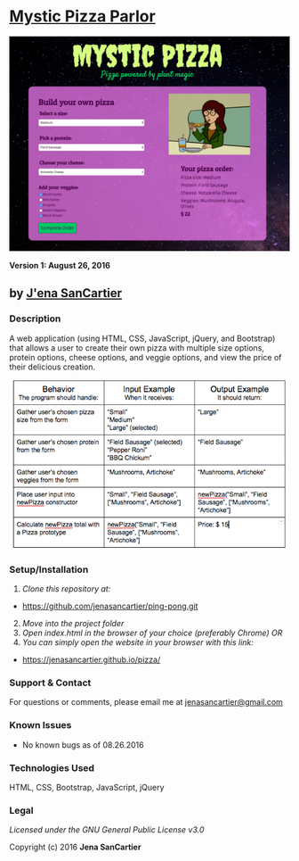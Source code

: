 # [Mystic Pizza Parlor](http://jenasancartier.github.io/pizza)
![project screenshot](/img/screenshot.png)

__Version 1: August 26, 2016__
## by [J'ena SanCartier](https://github.com/jenasancartier)

### Description
A web application (using HTML, CSS, JavaScript, jQuery, and Bootstrap) that allows a user to create their own pizza with multiple size options, protein options, cheese options, and veggie options, and view the price of their delicious creation.

![project requirements](/img/specs.png)

### Setup/Installation
1. _Clone this repository at:_
  * https://github.com/jenasancartier/ping-pong.git
2. _Move into the project folder_
3. _Open index.html in the browser of your choice (preferably Chrome) OR_
4. _You can simply open the website in your browser with this link:_
  * https://jenasancartier.github.io/pizza/

### Support & Contact
For questions or comments, please email me at [jenasancartier@gmail.com](mailto:jenasancartier@gmail.com)

### Known Issues
* No known bugs as of 08.26.2016

### Technologies Used
HTML, CSS, Bootstrap, JavaScript, jQuery

### Legal
*Licensed under the GNU General Public License v3.0*

Copyright (c) 2016 **Jena SanCartier**
